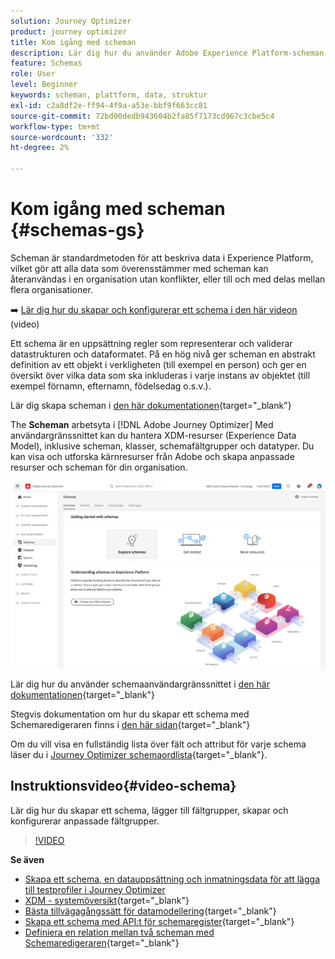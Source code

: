 ```yaml
---
solution: Journey Optimizer
product: journey optimizer
title: Kom igång med scheman
description: Lär dig hur du använder Adobe Experience Platform-scheman i Adobe Journey Optimizer
feature: Schemas
role: User
level: Beginner
keywords: scheman, plattform, data, struktur
exl-id: c2a8df2e-ff94-4f9a-a53e-bbf9f663cc81
source-git-commit: 72bd00dedb943604b2fa85f7173cd967c3cbe5c4
workflow-type: tm+mt
source-wordcount: '332'
ht-degree: 2%

---
```


# Kom igång med scheman {#schemas-gs}

Scheman är standardmetoden för att beskriva data i Experience Platform, vilket gör att alla data som överensstämmer med scheman kan återanvändas i en organisation utan konflikter, eller till och med delas mellan flera organisationer.

➡️ [Lär dig hur du skapar och konfigurerar ett schema i den här videon](#video-schema) (video)

Ett schema är en uppsättning regler som representerar och validerar datastrukturen och dataformatet. På en hög nivå ger scheman en abstrakt definition av ett objekt i verkligheten (till exempel en person) och ger en översikt över vilka data som ska inkluderas i varje instans av objektet (till exempel förnamn, efternamn, födelsedag o.s.v.).

Lär dig skapa scheman i [den här dokumentationen](https://experienceleague.adobe.com/docs/experience-platform/xdm/schema/composition.html){target="_blank"}

The **Scheman** arbetsyta i [!DNL Adobe Journey Optimizer] Med användargränssnittet kan du hantera XDM-resurser (Experience Data Model), inklusive scheman, klasser, schemafältgrupper och datatyper. Du kan visa och utforska kärnresurser från Adobe och skapa anpassade resurser och scheman för din organisation.

![](assets/schemas-home.png)

Lär dig hur du använder schemaanvändargränssnittet i [den här dokumentationen](https://experienceleague.adobe.com/docs/experience-platform/xdm/ui/overview.html){target="_blank"}

Stegvis dokumentation om hur du skapar ett schema med Schemaredigeraren finns i [den här sidan](https://experienceleague.adobe.com/docs/experience-platform/xdm/tutorials/create-schema-ui.html){target="_blank"}

Om du vill visa en fullständig lista över fält och attribut för varje schema läser du i [Journey Optimizer schemaordlista](https://experienceleague.adobe.com/tools/ajo-schemas/schema-dictionary.html){target="_blank"}.


## Instruktionsvideo{#video-schema}

Lär dig hur du skapar ett schema, lägger till fältgrupper, skapar och konfigurerar anpassade fältgrupper.

>[!VIDEO](https://video.tv.adobe.com/v/334461?quality=12)

**Se även**

* [Skapa ett schema, en datauppsättning och inmatningsdata för att lägga till testprofiler i Journey Optimizer](../audience/creating-test-profiles.md)
* [XDM - systemöversikt](https://experienceleague.adobe.com/docs/experience-platform/xdm/home.html?lang=sv){target="_blank"}
* [Bästa tillvägagångssätt för datamodellering](https://experienceleague.adobe.com/docs/experience-platform/xdm/schema/best-practices.html){target="_blank"}
* [Skapa ett schema med API:t för schemaregister](https://experienceleague.adobe.com/docs/experience-platform/xdm/tutorials/create-schema-api.html){target="_blank"}
* [Definiera en relation mellan två scheman med Schemaredigeraren](https://experienceleague.adobe.com/docs/experience-platform/xdm/tutorials/relationship-ui.html){target="_blank"}
